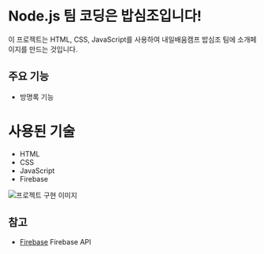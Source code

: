 # Node.js 팀 코딩은 밥심조입니다!

이 프로젝트는 HTML, CSS, JavaScript를 사용하여 내일배움캠프 밥심조 팀에 소개페이지를 만드는 것입니다.

## 주요 기능

- 방명록 기능


# 사용된 기술

- HTML
- CSS
- JavaScript
- Firebase

![프로젝트 구현 이미지](https://img1.daumcdn.net/thumb/R1280x0/?scode=mtistory2&fname=https%3A%2F%2Fblog.kakaocdn.net%2Fdn%2F5ruYy%2FbtsGQl36pns%2FqC4LdiD7pArO4NLZPUwfo1%2Fimg.png)

## 참고
- [Firebase](https://firebase.google.com/?hl=ko) Firebase API
